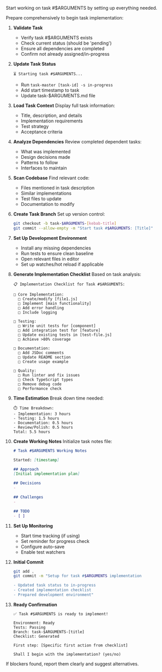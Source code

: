 Start working on task #$ARGUMENTS by setting up everything needed.

Prepare comprehensively to begin task implementation:

1. **Validate Task**
   - Verify task #$ARGUMENTS exists
   - Check current status (should be 'pending')
   - Ensure all dependencies are completed
   - Confirm not already assigned/in-progress

2. **Update Task Status**
   ```
   ⏳ Starting task #$ARGUMENTS...
   ```
   - Run `task-master [task-id] -s in-progress`
   - Add start timestamp to task
   - Update task-$ARGUMENTS.md file

3. **Load Task Context**
   Display full task information:
   - Title, description, and details
   - Implementation requirements
   - Test strategy
   - Acceptance criteria

4. **Analyze Dependencies**
   Review completed dependent tasks:
   - What was implemented
   - Design decisions made
   - Patterns to follow
   - Interfaces to maintain

5. **Scan Codebase**
   Find relevant code:
   - Files mentioned in task description
   - Similar implementations
   - Test files to update
   - Documentation to modify

6. **Create Task Branch**
   Set up version control:
   ```bash
   git checkout -b task-$ARGUMENTS-[kebab-title]
   git commit --allow-empty -m "Start task #$ARGUMENTS: [Title]"
   ```

7. **Set Up Development Environment**
   - Install any missing dependencies
   - Run tests to ensure clean baseline
   - Open relevant files in editor
   - Set up watches/hot reload if applicable

8. **Generate Implementation Checklist**
   Based on task analysis:
   ```
   📋 Implementation Checklist for Task #$ARGUMENTS:
   
   □ Core Implementation:
     □ Create/modify [file1.js]
     □ Implement [main functionality]
     □ Add error handling
     □ Include logging
   
   □ Testing:
     □ Write unit tests for [component]
     □ Add integration test for [feature]
     □ Update existing tests in [test-file.js]
     □ Achieve >80% coverage
   
   □ Documentation:
     □ Add JSDoc comments
     □ Update README section
     □ Create usage example
   
   □ Quality:
     □ Run linter and fix issues
     □ Check TypeScript types
     □ Remove debug code
     □ Performance check
   ```

9. **Time Estimation**
   Break down time needed:
   ```
   ⏱️ Time Breakdown:
   - Implementation: 3 hours
   - Testing: 1.5 hours
   - Documentation: 0.5 hours
   - Review/Polish: 0.5 hours
   Total: 5.5 hours
   ```

10. **Create Working Notes**
    Initialize task notes file:
    ```markdown
    # Task #$ARGUMENTS Working Notes
    
    Started: [timestamp]
    
    ## Approach
    [Initial implementation plan]
    
    ## Decisions
    - 
    
    ## Challenges
    - 
    
    ## TODO
    - [ ] 
    ```

11. **Set Up Monitoring**
    - Start time tracking (if using)
    - Set reminder for progress check
    - Configure auto-save
    - Enable test watchers

12. **Initial Commit**
    ```bash
    git add .
    git commit -m "Setup for task #$ARGUMENTS implementation
    
    - Updated task status to in-progress
    - Created implementation checklist
    - Prepared development environment"
    ```

13. **Ready Confirmation**
    ```
    ✅ Task #$ARGUMENTS is ready to implement!
    
    Environment: Ready
    Tests: Passing
    Branch: task-$ARGUMENTS-[title]
    Checklist: Generated
    
    First step: [Specific first action from checklist]
    
    Shall I begin with the implementation? (yes/no)
    ```

If blockers found, report them clearly and suggest alternatives.